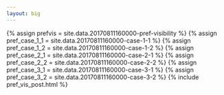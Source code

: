 ```yaml
---
layout: big
---
```

{% assign prefvis = site.data.20170811160000-pref-visibility %}
{% assign pref_case_1_1 = site.data.20170811160000-case-1-1 %}
{% assign pref_case_1_2 = site.data.20170811160000-case-1-2 %}
{% assign pref_case_2_1 = site.data.20170811160000-case-2-1 %}
{% assign pref_case_2_2 = site.data.20170811160000-case-2-2 %}
{% assign pref_case_3_1 = site.data.20170811160000-case-3-1 %}
{% assign pref_case_3_2 = site.data.20170811160000-case-3-2 %}
{% include pref_vis_post.html %}
